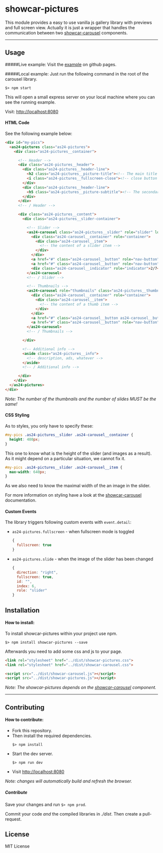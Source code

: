 # showcar-pictures

This module provides a easy to use vanilla js gallery library with previews and full screen view.
Actually it is just a wrapper that handles the communication between two [showcar-carousel](https://github.com/AutoScout24/showcar-carousel) components.

***

## Usage

#####Live example:
Visit the [example](https://autoscout24.github.io/showcar-pictures/) on github pages.


#####Local example:
Just run the following command in the root of the carousel library.

```
$> npm start
```
This will open a small express server on your local machine where you can see the running example.

Visit: [http://localhost:8080](http://localhost:8080)

#### HTML Code

See the following example below:

```html
<div id="my-pics">
  <as24-pictures class="as24-pictures">
    <div class="as24-pictures__container">

      <!-- Header -->
      <div class="as24-pictures__header">
        <div class="as24-pictures__header-line">
          <h2 class="as24-pictures__picture-title"><!-- The main title of the gallery --></h2>
          <i class="as24-pictures__fullscreen-close"><!-- close button text --></i>
        </div>
        <div class="as24-pictures__header-line">
          <h5 class="as24-pictures__picture-subtitle"><!-- The secondary title of the gallery --></h5>
        </div>
      </div>
      <!-- / Header -->

      <div class="as24-pictures__content">
        <div class="as24-pictures__slider-container">

          <!-- Slider -->
          <as24-carousel class="as24-pictures__slider" role="slider" loop="infinite">
            <div class="as24-carousel__container" role="container">
              <div class="as24-carousel__item">
                <!-- the content of a slider item -->
              </div>
            </div>
            <a href="#" class="as24-carousel__button" role="nav-button" data-direction="left"></a>
            <a href="#" class="as24-carousel__button" role="nav-button" data-direction="right"></a>
            <div class="as24-carousel__indicator" role="indicator">2/7</div>
          </as24-carousel>
          <!-- / Slider -->

          <!-- Thumbnails -->
          <as24-carousel role="thumbnails" class="as24-pictures__thumbnails">
            <div class="as24-carousel__container" role="container">
              <div class="as24-carousel__item">
                <!-- the content of a thumb item -->
              </div>
            </div>
            <a href="#" class="as24-carousel__button as24-carousel__button--hidden" role="nav-button" data-direction="left"></a>
            <a href="#" class="as24-carousel__button" role="nav-button" data-direction="right"></a>
          </as24-carousel>
          <!-- / Thumbnails -->

        </div>

        <!-- Additional info -->
        <aside class="as24-pictures__info">
          <!-- description, ads, whatever -->
        </aside>
        <!-- / Additional info -->

      </div>
    </div>
  </as24-pictures>
</div>
```
*Note: The number of the thumbnails and the number of slides MUST be the same!*

#### CSS Styling

As to styles, you only have to specify these:

```css
#my-pics .as24-pictures__slider .as24-carousel__container {
  height: 480px;
}
```

This one to know what is the height of the slider (and images as a result). As it might depend on a particular situation, we cannot fix it.

```css
#my-pics .as24-pictures__slider .as24-carousel__item {
  max-width: 640px;
}
```

As we also need to know the maximal width of the an image in the slider.

For more information on styling have a look at the [showcar-carousel](https://github.com/AutoScout24/showcar-carousel) documentation.

#### Custom Events

The library triggers following custom events with `event.detail`:

 * `as24-pictures.fullscreen` - when fullscreen mode is toggled

   ```js
   {
     fullscreen: true
   }
   ```

 * `as24-pictures.slide` - when the image of the slider has been changed

   ```js
   {
     direction: "right",
     fullscreen: true,
     id: "",
     index: 6,
     role: "slider"
   }
   ```

## Installation

#### How to install:

To install showcar-pictures within your project use npm.

```
$> npm install showcar-pictures --save
```

Afterwards you need to add some css and js to your page.

```html
<link rel="stylesheet" href="../dist/showcar-pictures.css">
<link rel="stylesheet" href="../dist/showcar-carousel.css">
```

```html
<script src="../dist/showcar-carousel.js"></script>
<script src="../dist/showcar-pictures.js"></script>
```

*Note: The showcar-pictures depends on the [showcar-carousel](https://github.com/AutoScout24/showcar-carousel) component.*

***

## Contributing

#### How to contribute:

* Fork this repository.      
* Then install the required dependencies.
    ```
    $> npm install
    ```  
* Start the dev server.
    ```
    $> npm run dev
    ```
* Visit [http://localhost:8080](http://localhost:8080)

*Note: changes will automatically build and refresh the browser.*

##### Contribute

Save your changes and run `$> npm prod`.

Commit your code _and_ the compiled libraries in _./dist_. Then create a pull-request.

## License

MIT License
